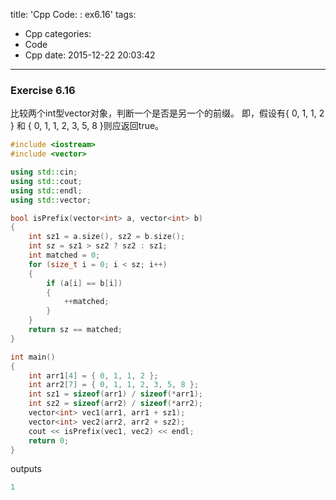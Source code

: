 title: 'Cpp Code: : ex6.16'
tags:
  - Cpp
categories:
  - Code
  - Cpp
date: 2015-12-22 20:03:42
---

### Exercise 6.16 ###

比较两个int型vector对象，判断一个是否是另一个的前缀。
即，假设有{ 0, 1, 1, 2 } 和 { 0, 1, 1, 2, 3, 5, 8 }则应返回true。

<!-- more -->

```C++
#include <iostream>
#include <vector>

using std::cin;
using std::cout;
using std::endl;
using std::vector;

bool isPrefix(vector<int> a, vector<int> b)
{
	int sz1 = a.size(), sz2 = b.size();
	int sz = sz1 > sz2 ? sz2 : sz1;
	int matched = 0;
	for (size_t i = 0; i < sz; i++)
	{
		if (a[i] == b[i]) 
		{
			++matched;
		}
	}
	return sz == matched;
}

int main()
{
	int arr1[4] = { 0, 1, 1, 2 };
	int arr2[7] = { 0, 1, 1, 2, 3, 5, 8 };
	int sz1 = sizeof(arr1) / sizeof(*arr1);
	int sz2 = sizeof(arr2) / sizeof(*arr2);
	vector<int> vec1(arr1, arr1 + sz1);
	vector<int> vec2(arr2, arr2 + sz2);
	cout << isPrefix(vec1, vec2) << endl;
	return 0;
}
```

outputs

```C++
1
```